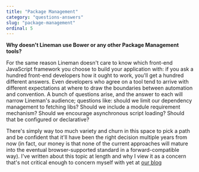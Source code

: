 ```yaml
---
title: "Package Management"
category: "questions-answers"
slug: "package-management"
ordinal: 5
---
```


__Why doesn't Lineman use Bower or any other Package Management tools?__

For the same reason Lineman doesn't care to know which front-end JavaScript framework you choose to build your application with: if you ask a hundred front-end developers how it ought to work, you'll get a hundred different answers. Even developers who agree on a tool tend to arrive with different expectations at where to draw the boundaries between automation and convention. A bunch of questions arise, and the answer to each will narrow Lineman's audience; questions like: should we limit our dependency management to fetching libs? Should we include a module requirement mechanism? Should we encourage asynchronous script loading? Should that be configured or declarative?

There's simply way too much variety and churn in this space to pick a path and be confident that it'll have been the right decision multiple years from now (in fact, our money is that none of the current approaches will mature into the eventual browser-supported standard in a forward-compatible way). I've written about this topic at length and why I view it as a concern that's not critical enough to concern myself with yet at [our blog](http://blog.testdouble.com/posts/2013-06-16-unrequired-love.html)
